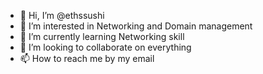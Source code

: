 - 👋 Hi, I’m @ethssushi
- 👀 I’m interested in Networking and Domain management
- 🌱 I’m currently learning Networking skill
- 💞️ I’m looking to collaborate on everything
- 📫 How to reach me by my email

<!---
ethssushi/ethssushi is a ✨ special ✨ repository because its `README.md` (this file) appears on your GitHub profile.
You can click the Preview link to take a look at your changes.
--->
